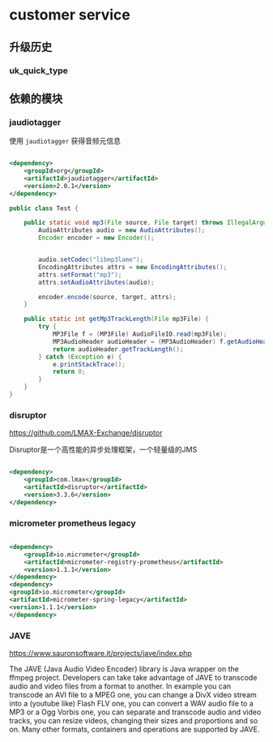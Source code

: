 # customer service

## 升级历史

### uk_quick_type

## 依赖的模块

### jaudiotagger

使用 `jaudiotagger` 获得音频元信息

```xml

<dependency>
    <groupId>org</groupId>
    <artifactId>jaudiotagger</artifactId>
    <version>2.0.1</version>
</dependency>
```

```java
public class Test {

    public static void mp3(File source, File target) throws IllegalArgumentException, InputFormatException, EncoderException {
        AudioAttributes audio = new AudioAttributes();
        Encoder encoder = new Encoder();


        audio.setCodec("libmp3lame");
        EncodingAttributes attrs = new EncodingAttributes();
        attrs.setFormat("mp3");
        attrs.setAudioAttributes(audio);

        encoder.encode(source, target, attrs);
    }

    public static int getMp3TrackLength(File mp3File) {
        try {
            MP3File f = (MP3File) AudioFileIO.read(mp3File);
            MP3AudioHeader audioHeader = (MP3AudioHeader) f.getAudioHeader();
            return audioHeader.getTrackLength();
        } catch (Exception e) {
            e.printStackTrace();
            return 0;
        }
    }
}
```

### disruptor

<https://github.com/LMAX-Exchange/disruptor>

Disruptor是一个高性能的异步处理框架，一个轻量级的JMS

```xml

<dependency>
    <groupId>com.lmax</groupId>
    <artifactId>disruptor</artifactId>
    <version>3.3.6</version>
</dependency>
```

### micrometer prometheus legacy

```xml

<dependency>
    <groupId>io.micrometer</groupId>
    <artifactId>micrometer-registry-prometheus</artifactId>
    <version>1.1.1</version>
</dependency>
<dependency>
<groupId>io.micrometer</groupId>
<artifactId>micrometer-spring-legacy</artifactId>
<version>1.1.1</version>
</dependency>
```

### JAVE

<https://www.sauronsoftware.it/projects/jave/index.php>

The JAVE (Java Audio Video Encoder) library is Java wrapper on the ffmpeg project. Developers can take take advantage of
JAVE to transcode audio and video files from a format to another. In example you can transcode an AVI file to a MPEG
one, you can change a DivX video stream into a (youtube like) Flash FLV one, you can convert a WAV audio file to a MP3
or a Ogg Vorbis one, you can separate and transcode audio and video tracks, you can resize videos, changing their sizes
and proportions and so on. Many other formats, containers and operations are supported by JAVE.
